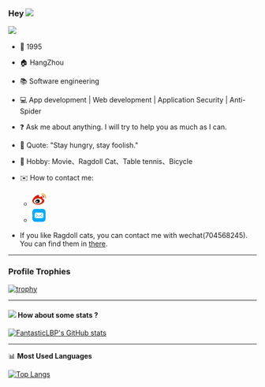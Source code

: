 ### Hey  <img src="https://media.giphy.com/media/hvRJCLFzcasrR4ia7z/giphy.gif" width="25px"> 

![](https://komarev.com/ghpvc/?username=FantasticLBP)



- 👶 1995

- 🏠 HangZhou

- :books: Software engineering

- 💻 App development | Web development | Application Security | Anti-Spider

- :question: Ask me about anything. I will try to help you as much as I can.

- :microphone: Quote: "Stay hungry, stay foolish."

- 💖 Hobby: Movie、Ragdoll Cat、Table tennis、Bicycle

- ✉️ How to contact me: 

  - [<img src="./weibo.png" width="30" height="30">](https://weibo.com/u/3194053975) 
  - [<img src="./youxiang.png" width="30" height="30">](mailto:wsbglbp@outlook.com) 

- If you like Ragdoll cats, you can contact me with wechat(704568245). You can find them in [there](./Ragdoll.md).

  

  

  

  

  

----
### Profile Trophies

[![trophy](https://github-profile-trophy.vercel.app/?username=FantasticLBP)](https://github.com/ryo-ma/github-profile-trophy)

----

#### <img src="https://media.giphy.com/media/VgCDAzcKvsR6OM0uWg/giphy.gif" width="50"> How about some stats ?

[![FantasticLBP's GitHub stats](https://github-readme-stats.vercel.app/api?username=FantasticLBP&layout=compact)](https://github.com/FantasticLBP)




-------

📊 **Most Used Languages**

[![Top Langs](https://github-readme-stats.vercel.app/api/top-langs/?username=FantasticLBP&layout=compact)](https://github.com/muwoo/github-readme-stats)

 

